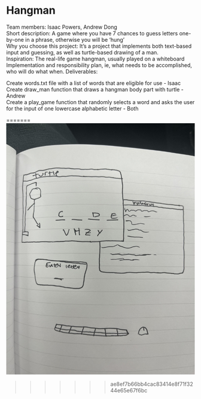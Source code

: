 # Hangman
Team members: Isaac Powers, Andrew Dong <br>
Short description: A game where you have 7 chances to guess letters one-by-one in a phrase, otherwise you will be ‘hung’ <br>
Why you choose this project: It’s a project that implements both text-based input and guessing, as well as turtle-based drawing of a man. <br>
Inspiration: The real-life game hangman, usually played on a whiteboard Implementation and responsibility plan, ie, what needs to be 
accomplished, who will do what when.  Deliverables: <br>
<p>Create words.txt file with a list of words that are eligible for use - Isaac <br>
Create draw_man function that draws a hangman body part with turtle - Andrew <br>
Create a play_game function that randomly selects a word and asks the user for the input of one lowercase alphabetic letter - Both <br>

=======
![Sketch.jpg](Images%2FSketch.jpg)

>>>>>>> ae8ef7b66bb4cac83414e8f71f3244e65e67f6bc
